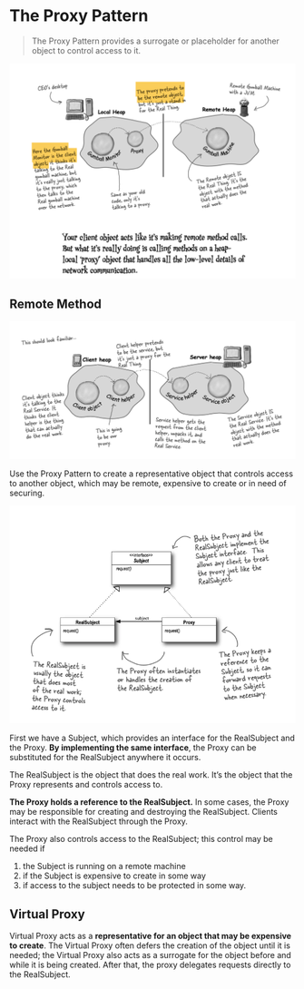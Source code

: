 # The Proxy Pattern

>  The Proxy Pattern provides a surrogate or placeholder for another object to control access to it.

![img.png](../images/proxy-pattern1.png)

## Remote Method

![img.png](../images/proxy-pattern2.png)

Use the Proxy Pattern to create a representative object that controls access to another object, 
which may be remote, expensive to create or in need of securing.

![img.png](../images/proxy-pattern3.png)

First we have a Subject, which provides an interface for the RealSubject and the Proxy. 
**By implementing the same interface**, the Proxy can be substituted for the RealSubject anywhere it occurs.

The RealSubject is the object that does the real work. 
It’s the object that the Proxy represents and controls access to.

**The Proxy holds a reference to the RealSubject.** In some cases, 
the Proxy may be responsible for creating and destroying the RealSubject. 
Clients interact with the RealSubject through the Proxy.

The Proxy also controls access to the RealSubject; this control may be needed if 
1. the Subject is running on a remote machine
2. if the Subject is expensive to create in some way
3. if access to the subject needs to be protected in some way.

## Virtual Proxy
Virtual Proxy acts as a **representative for an object that may be expensive to create**. The Virtual Proxy often defers 
the creation of the object until it is needed; the Virtual Proxy also acts as a surrogate for the object before and while it
is being created. After that, the proxy delegates requests directly to the RealSubject.
